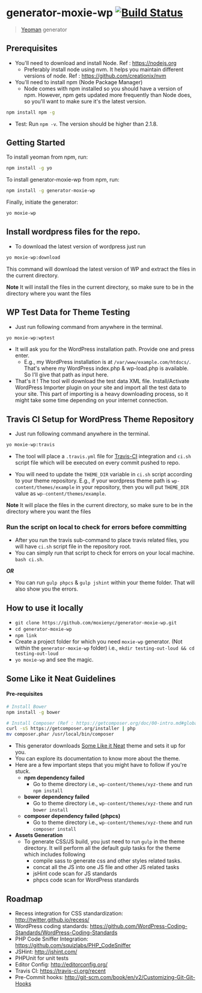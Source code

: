 # generator-moxie-wp [![Build Status](https://secure.travis-ci.org/moxienyc/generator-moxie-wp.png?branch=master)](https://travis-ci.org/jeffreynolte/generator-moxie-wp)

> [Yeoman](http://yeoman.io) generator

## Prerequisites

- You'll need to download and install Node. Ref : https://nodejs.org
    - Preferably install node using nvm. It helps you maintain different versions of node. Ref : https://github.com/creationix/nvm
- You'll need to install npm (Node Package Manager)
    - Node comes with npm installed so you should have a version of npm. However, npm gets updated more frequently than Node does, so you'll want to make sure it's the latest version.

```bash
npm install npm -g
```

- Test: Run `npm -v`. The version should be higher than 2.1.8.

## Getting Started

To install yeoman from npm, run:

```bash
npm install -g yo
```

To install generator-moxie-wp from npm, run:

```bash
npm install -g generator-moxie-wp
```

Finally, initiate the generator:

```bash
yo moxie-wp
```

## Install wordpress files for the repo.

- To download the latest version of wordpress just run

```bash
yo moxie-wp:download
```

This command will download the latest version of WP and extract the files in the current directory.


**Note** It will install the files in the current directory, so make sure to be in the directory where you want the files

## WP Test Data for Theme Testing

- Just run following command from anywhere in the terminal.

```bash
yo moxie-wp:wptest
```

- It will ask you for the WordPress installation path. Provide one and press enter.
    - E.g., my WordPress installation is at `/var/www/example.com/htdocs/`. That's where my WordPress index.php & wp-load.php is available. So I'll give that path as input here.
- That's it ! The tool will download the test data XML file. Install/Activate WordPress Importer plugin on your site and import all the test data to your site. This part of importing is a heavy downloading process, so it might take some time depending on your internet connection.

## Travis CI Setup for WordPress Theme Repository

- Just run following command anywhere in the terminal.

```bash
yo moxie-wp:travis
```

- The tool will place a `.travis.yml` file for [Travis-CI](travis-ci.com) integration and `ci.sh` script file which will be executed on every commit pushed to repo.

- You will need to update the `THEME_DIR` variable in `ci.sh` script according to your theme repository. E.g., if your wordpress theme path is `wp-content/themes/example` in your repository, then you will put `THEME_DIR` value as `wp-content/themes/example`.

**Note** It will place the files in the current directory, so make sure to be in the directory where you want the files

### Run the script on local to check for errors before committing

- After you run the travis sub-command to place travis related files, you will have `ci.sh` script file in the repository root.
- You can simply run that script to check for errors on your local machine. `bash ci.sh`.

***OR***

- You can run `gulp phpcs` & `gulp jshint` within your theme folder. That will also show you the errors.

## How to use it locally

- `git clone https://github.com/moxienyc/generator-moxie-wp.git`
- `cd generator-moxie-wp`
- `npm link`
- Create a project folder for which you need `moxie-wp` generator. (Not within the `generator-moxie-wp` folder) i.e., `mkdir testing-out-loud && cd testing-out-loud`
- `yo moxie-wp` and see the magic.

## Some Like it Neat Guidelines

#### Pre-requisites

```bash
# Install Bower
npm install -g bower

# Install Composer (Ref : https://getcomposer.org/doc/00-intro.md#globally)
curl -sS https://getcomposer.org/installer | php
mv composer.phar /usr/local/bin/composer
```

- This generator downloads [Some Like it Neat](https://github.com/digisavvy/some-like-it-neat) theme and sets it up for you.
- You can explore its documentation to know more about the theme.
- Here are a few important steps that you might have to follow if you're stuck.
    - **npm dependency failed**
        - Go to theme directory i.e., `wp-content/themes/xyz-theme` and run `npm install`
    - **bower dependency failed**
        - Go to theme directory i.e., `wp-content/themes/xyz-theme` and run `bower install`
    - **composer dependency failed (phpcs)**
        - Go to theme directory i.e., `wp-content/themes/xyz-theme` and run `composer install`
- **Assets Generation**
    - To generate CSS/JS build, you just need to run `gulp` in the theme directory. It will perform all the default gulp tasks for the theme which includes following
        - compile sass to generate css and other styles related tasks.
        - concat all the JS into one JS file and other JS related tasks
        - jsHint code scan for JS standards
        - phpcs code scan for WordPress standards

## Roadmap
- Recess integration for CSS standardization: http://twitter.github.io/recess/
- WordPress coding standards: https://github.com/WordPress-Coding-Standards/WordPress-Coding-Standards
- PHP Code Sniffer Integration: https://github.com/squizlabs/PHP_CodeSniffer
- JSHint: http://jshint.com/
- PHPUnit for unit tests
- Editor Config: http://editorconfig.org/
- Travis CI: https://travis-ci.org/recent
- Pre-Commit hooks: http://git-scm.com/book/en/v2/Customizing-Git-Git-Hooks
